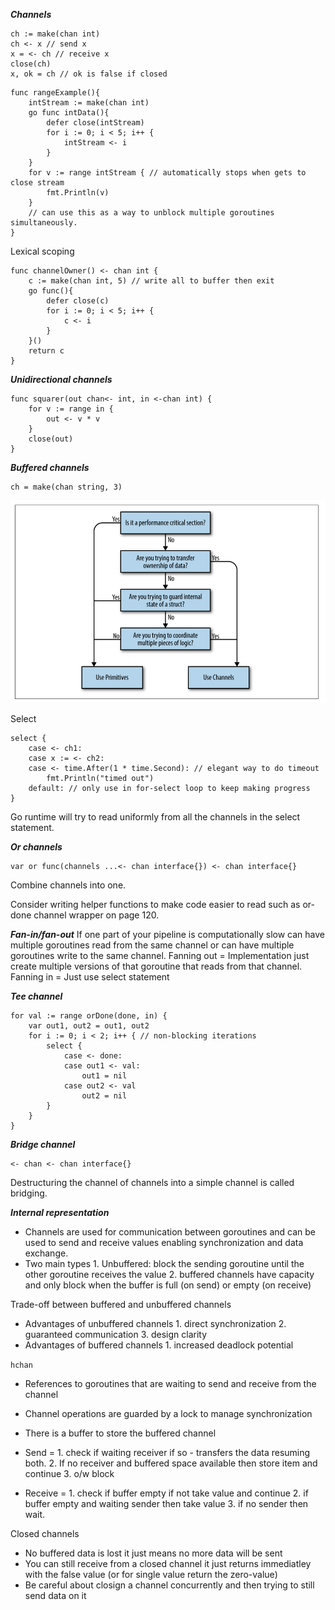 ***Channels***
```
ch := make(chan int)
ch <- x // send x
x = <- ch // receive x
close(ch)
x, ok = ch // ok is false if closed
```
```
func rangeExample(){
	intStream := make(chan int)
	go func intData(){
		defer close(intStream)
		for i := 0; i < 5; i++ {
			intStream <- i 
		}
	}
	for v := range intStream { // automatically stops when gets to close stream
		fmt.Println(v)
	}
    // can use this as a way to unblock multiple goroutines simultaneously. 
}
```
Lexical scoping 
```
func channelOwner() <- chan int {
    c := make(chan int, 5) // write all to buffer then exit
    go func(){
        defer close(c)
        for i := 0; i < 5; i++ {
            c <- i
        }
    }()
    return c
}
```
***Unidirectional channels***
```
func squarer(out chan<- int, in <-chan int) {
    for v := range in {
        out <- v * v
    }
    close(out)
}
```

***Buffered channels***
```
ch = make(chan string, 3)
```
![Primitives vs channels decision tree](channels_vs_primitives.png)

Select
```
select {
    case <- ch1: 
    case x := <- ch2:
    case <- time.After(1 * time.Second): // elegant way to do timeout
        fmt.Println("timed out") 
    default: // only use in for-select loop to keep making progress
}
```
Go runtime will try to read uniformly from all the channels in the select statement.

***Or channels***
```
var or func(channels ...<- chan interface{}) <- chan interface{}
```
Combine channels into one. 

Consider writing helper functions to make code easier to read such as or-done channel wrapper on page 120.

***Fan-in/fan-out***
If one part of your pipeline is computationally slow can have multiple goroutines read from the same channel or can 
have multiple goroutines write to the same channel. 
Fanning out = Implementation just create multiple versions of that goroutine that reads from that channel. 
Fanning in = Just use select statement

***Tee channel***
```
for val := range orDone(done, in) {
    var out1, out2 = out1, out2
    for i := 0; i < 2; i++ { // non-blocking iterations 
        select {
            case <- done:
            case out1 <- val:
                out1 = nil
            case out2 <- val
                out2 = nil
        }
    }
}
```
***Bridge channel***
```
<- chan <- chan interface{}
```
Destructuring the channel of channels into a simple channel is called bridging.

***Internal representation***
* Channels are used for communication between goroutines and can be used to send and receive values enabling synchronization and data exchange.
* Two main types 1. Unbuffered: block the sending goroutine until the other goroutine receives the value 2. buffered channels have capacity and only block when the buffer is full (on send) or empty (on receive)

Trade-off between buffered and unbuffered channels
* Advantages of unbuffered channels 1. direct synchronization 2. guaranteed communication 3. design clarity
* Advantages of buffered channels 1. increased deadlock potential

`hchan`
* References to goroutines that are waiting to send and receive from the channel
* Channel operations are guarded by a lock to manage synchronization
* There is a buffer to store the buffered channel

* Send = 1. check if waiting receiver if so - transfers the data resuming both. 2. If no receiver and buffered space available then store item and continue 3. o/w block
* Receive = 1. check if buffer empty if not take value and continue 2. if buffer empty and waiting sender then take value 3. if no sender then wait.

Closed channels
* No buffered data is lost it just means no more data will be sent
* You can still receive from a closed channel it just returns immediatley with the false value (or for single value return the zero-value)
* Be careful about closign a channel concurrently and then trying to still send data on it
